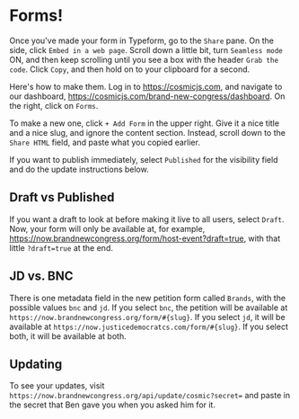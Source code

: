 # Forms!

Once you've made your form in Typeform, go to the `Share` pane. On the side, click
`Embed in a web page`. Scroll down a little bit, turn `Seamless mode` ON, and then
keep scrolling until you see a box with the header `Grab the code`. Click `Copy`,
and then hold on to your clipboard for a second.

Here's how to make them. Log in to https://cosmicjs.com, and navigate to our
dashboard, https://cosmicjs.com/brand-new-congress/dashboard. On the right, click
on `Forms`.

To make a new one, click `+ Add Form` in the upper right. Give it a nice title
and a nice slug, and ignore the content section. Instead, scroll down to the `Share HTML`
field, and paste what you copied earlier.

If you want to publish immediately, select `Published` for the visibility field
and do the update instructions below.

## Draft vs Published

If you want a draft to look at before making it live to all users, select `Draft`.
Now, your form will only be available at, for example,
https://now.brandnewcongress.org/form/host-event?draft=true, with that little
`?draft=true` at the end.

## JD vs. BNC

There is one metadata field in the new petition form called `Brands`, with
the possible values `bnc` and `jd`. If you select `bnc`, the petition will be
available at `https://now.brandnewcongress.org/form/#{slug}`. If you select
`jd`, it will be available at `https://now.justicedemocratcs.com/form/#{slug}`.
If you select both, it will be available at both.

## Updating

To see your updates, visit `https://now.brandnewcongress.org/api/update/cosmic?secret=`
and paste in the secret that Ben gave you when you asked him for it.
